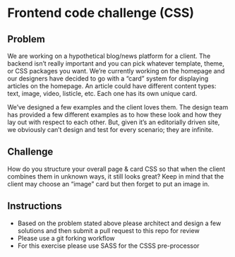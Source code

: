 # Frontend code challenge (CSS)

## Problem

We are working on a hypothetical blog/news platform for a client. The backend isn’t really important and you can pick whatever template, theme, or CSS packages you want. We’re currently working on the homepage and our designers have decided to go with a “card” system for displaying articles on the homepage. An article could have different content types: text, image, video, listicle, etc. Each one has its own unique card.
 
We’ve designed a few examples and the client loves them. The design team has provided a few different examples as to how these look and how they lay out with respect to each other. But, given it’s an editorially driven site, we obviously can’t design and test for every scenario; they are infinite.

## Challenge
 
How do you structure your overall page & card CSS so that when the client combines them in unknown ways, it still looks great? Keep in mind that the client may choose an “image” card but then forget to put an image in.
 
## Instructions

- Based on the problem stated above please architect and design a few solutions and then submit a pull request to this repo for review
- Please use a git forking workflow
- For this exercise please use SASS for the CSSS pre-processor